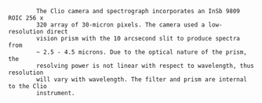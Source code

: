 
            The Clio camera and spectrograph incorporates an InSb 9809 ROIC 256 x
            320 array of 30-micron pixels. The camera used a low-resolution direct
            vision prism with the 10 arcsecond slit to produce spectra from 
            ~ 2.5 - 4.5 microns. Due to the optical nature of the prism, the 
            resolving power is not linear with respect to wavelength, thus resolution
            will vary with wavelength. The filter and prism are internal to the Clio
            instrument.
        